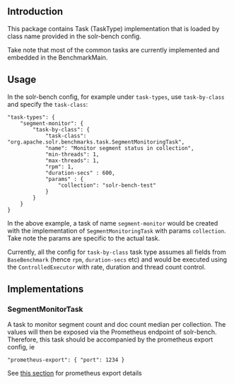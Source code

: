 ## Introduction
This package contains Task (TaskType) implementation that is loaded by class name provided in the solr-bench config.

Take note that most of the common tasks are currently implemented and embedded in the BenchmarkMain.

## Usage
In the solr-bench config, for example under `task-types`, use `task-by-class` and specify the `task-class`:
```
"task-types": {
    "segment-monitor": {
        "task-by-class": {
            "task-class": "org.apache.solr.benchmarks.task.SegmentMonitoringTask",
            "name": "Monitor segment status in collection",
            "min-threads": 1,
            "max-threads": 1,
            "rpm": 1,
            "duration-secs" : 600,
            "params" : {
                "collection": "solr-bench-test"
            }
        }
    }
}
```


In the above example, a task of name `segment-monitor` would be created with the implementation of `SegmentMonitoringTask` with params `collection`. Take note the params are specific to the actual task.

Currently, all the config for `task-by-class` task type assumes all fields from `BaseBenchmark` (hence `rpm`, `duration-secs` etc) and would be executed using the `ControlledExecutor` with rate, duration and thread count control.

## Implementations
### SegmentMonitorTask
A task to monitor segment count and doc count median per collection. The values will then be exposed via the Prometheus endpoint of solr-bench. Therefore, this task should be accompanied by the prometheus export config, ie
```
"prometheus-export": { "port": 1234 }
```
See [this section](../README.md#prometheus-exporter) for prometheus export details